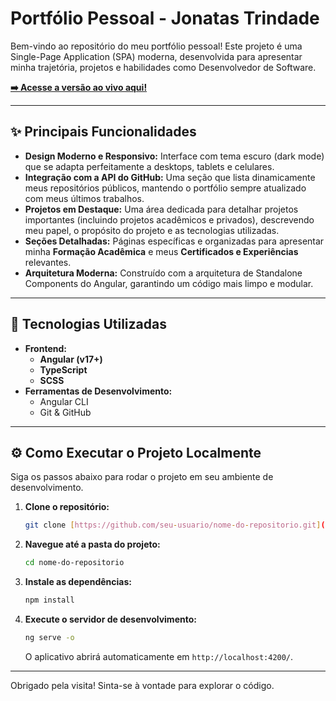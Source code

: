 # Portfólio Pessoal - Jonatas Trindade

Bem-vindo ao repositório do meu portfólio pessoal! Este projeto é uma Single-Page Application (SPA) moderna, desenvolvida para apresentar minha trajetória, projetos e habilidades como Desenvolvedor de Software.

**[➡️ Acesse a versão ao vivo aqui!](URL_DO_SEU_PORTFOLIO_PUBLICADO_AQUI)**

---

## ✨ Principais Funcionalidades

* **Design Moderno e Responsivo:** Interface com tema escuro (dark mode) que se adapta perfeitamente a desktops, tablets e celulares.
* **Integração com a API do GitHub:** Uma seção que lista dinamicamente meus repositórios públicos, mantendo o portfólio sempre atualizado com meus últimos trabalhos.
* **Projetos em Destaque:** Uma área dedicada para detalhar projetos importantes (incluindo projetos acadêmicos e privados), descrevendo meu papel, o propósito do projeto e as tecnologias utilizadas.
* **Seções Detalhadas:** Páginas específicas e organizadas para apresentar minha **Formação Acadêmica** e meus **Certificados e Experiências** relevantes.
* **Arquitetura Moderna:** Construído com a arquitetura de Standalone Components do Angular, garantindo um código mais limpo e modular.

---

## 🚀 Tecnologias Utilizadas

* **Frontend:**
    * **Angular (v17+)**
    * **TypeScript**
    * **SCSS**
* **Ferramentas de Desenvolvimento:**
    * Angular CLI
    * Git & GitHub

---

## ⚙️ Como Executar o Projeto Localmente

Siga os passos abaixo para rodar o projeto em seu ambiente de desenvolvimento.

1.  **Clone o repositório:**
    ```bash
    git clone [https://github.com/seu-usuario/nome-do-repositorio.git](https://github.com/seu-usuario/nome-do-repositorio.git)
    ```

2.  **Navegue até a pasta do projeto:**
    ```bash
    cd nome-do-repositorio
    ```

3.  **Instale as dependências:**
    ```bash
    npm install
    ```

4.  **Execute o servidor de desenvolvimento:**
    ```bash
    ng serve -o
    ```
    O aplicativo abrirá automaticamente em `http://localhost:4200/`.

---

Obrigado pela visita! Sinta-se à vontade para explorar o código.
